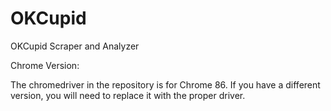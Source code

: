 # OKCupid
OKCupid Scraper and Analyzer

Chrome Version:

The chromedriver in the repository is for Chrome 86. If you have a different version, you will need to replace it with the proper driver.
